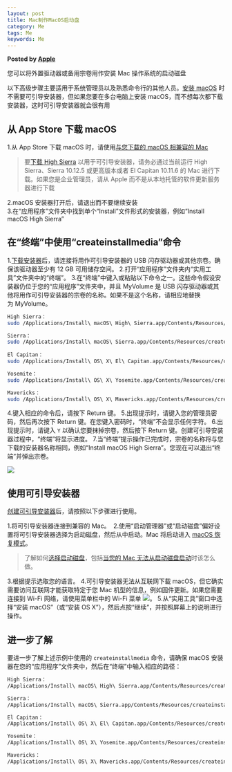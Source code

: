 ```yaml
---  
layout: post  
title: Mac制作MacOS启动盘
category: Me  
tags: Me  
keywords: Me  
---  
```


__Posted by [Apple](https://support.apple.com/zh-cn/HT201372)__  

您可以将外置驱动器或备用宗卷用作安装 Mac 操作系统的启动磁盘  

以下高级步骤主要适用于系统管理员以及熟悉命令行的其他人员。[安装 macOS](https://support.apple.com/zh-cn/HT204904) 时不需要可引导安装器，但如果您要在多台电脑上安装 macOS，而不想每次都下载安装器，这时可引导安装器就会很有用  

## 从 App Store 下载 macOS  
1.从 App Store 下载 macOS 时，请使用[与您下载的 macOS 相兼容的 Mac](https://support.apple.com/zh-cn/HT201686)  

> 要[下载 High Sierra](https://support.apple.com/zh-cn/HT201475) 以用于可引导安装器，请务必通过当前运行 High Sierra、Sierra 10.12.5 或更高版本或者 El Capitan 10.11.6 的 Mac 进行下载。如果您是企业管理员，请从 Apple 而不是从本地托管的软件更新服务器进行下载  

2.macOS 安装器打开后，请退出而不要继续安装  
3.在“应用程序”文件夹中找到单个“Install”文件形式的安装器，例如“Install macOS High Sierra”    

## 在“终端”中使用“createinstallmedia”命令  
1.[下载安装器](https://support.apple.com/zh-cn/HT201372#download)后，请连接将用作可引导安装器的 USB 闪存驱动器或其他宗卷。确保该驱动器至少有 12 GB 可用储存空间。
2.打开“应用程序”文件夹内“实用工具”文件夹中的“终端”。
3.在“终端”中键入或粘贴以下命令之一。这些命令假设安装器仍位于您的“应用程序”文件夹中，并且 MyVolume 是 USB 闪存驱动器或其他将用作可引导安装器的宗卷的名称。如果不是这个名称，请相应地替换为 MyVolume。

```bash  
High Sierra：
sudo /Applications/Install\ macOS\ High\ Sierra.app/Contents/Resources/createinstallmedia --volume /Volumes/MyVolume --applicationpath /Applications/Install\ macOS\ High\ Sierra.app

Sierra：
sudo /Applications/Install\ macOS\ Sierra.app/Contents/Resources/createinstallmedia --volume /Volumes/MyVolume --applicationpath /Applications/Install\ macOS\ Sierra.app
    
El Capitan：
sudo /Applications/Install\ OS\ X\ El\ Capitan.app/Contents/Resources/createinstallmedia --volume /Volumes/MyVolume --applicationpath /Applications/Install\ OS\ X\ El\ Capitan.app

Yosemite：
sudo /Applications/Install\ OS\ X\ Yosemite.app/Contents/Resources/createinstallmedia --volume /Volumes/MyVolume --applicationpath /Applications/Install\ OS\ X\ Yosemite.app

Mavericks：
sudo /Applications/Install\ OS\ X\ Mavericks.app/Contents/Resources/createinstallmedia --volume /Volumes/MyVolume --applicationpath /Applications/Install\ OS\ X\ Mavericks.app
```   
4.键入相应的命令后，请按下 Return 键。
5.出现提示时，请键入您的管理员密码，然后再次按下 Return 键。在您键入密码时，“终端”不会显示任何字符。
6.出现提示时，请键入 `Y` 以确认您要抹掉宗卷，然后按下 Return 键。创建可引导安装器过程中，“终端”将显示进度。
7.当“终端”提示操作已完成时，宗卷的名称将与您下载的安装器名称相同，例如“Install macOS High Sierra”。您现在可以退出“终端”并弹出宗卷。

![](https://support.apple.com/library/content/dam/edam/applecare/images/en_US/macos/macos-high-sierra-terminal-create-bootable-installer.png)

## 使用可引导安装器  
[创建可引导安装器](https://support.apple.com/zh-cn/HT201372#create)后，请按照以下步骤进行使用。

1.将可引导安装器连接到兼容的 Mac。 
2.使用“启动管理器”或“启动磁盘”偏好设置将可引导安装器选择为启动磁盘，然后从中启动。Mac 将启动进入 [macOS 恢复模式](https://support.apple.com/zh-cn/HT201314)。

> 了解如何[选择启动磁盘](https://support.apple.com/zh-cn/HT202796)，包括[当您的 Mac 无法从启动磁盘启动](https://support.apple.com/zh-cn/HT202796#gethelp)时该怎么做。

3.根据提示选取您的语言。
4.可引导安装器无法从互联网下载 macOS，但它确实需要访问互联网才能获取特定于您 Mac 机型的信息，例如固件更新。如果您需要连接到 Wi-Fi 网络，请使用菜单栏中的 Wi-Fi 菜单 ![](https://support.apple.com/library/content/dam/edam/applecare/images/zh_CN/InlineIcons/yosemite-disconnected_icon-public.png)。
5.从“实用工具”窗口中选择“安装 macOS”（或“安装 OS X”），然后点按“继续”，并按照屏幕上的说明进行操作。

## 进一步了解  
要进一步了解上述示例中使用的 `createinstallmedia` 命令，请确保 macOS 安装器在您的“应用程序”文件夹中，然后在“终端”中输入相应的路径：  

```bash  
High Sierra：
/Applications/Install\ macOS\ High\ Sierra.app/Contents/Resources/createinstallmedia

Sierra：
/Applications/Install\ macOS\ Sierra.app/Contents/Resources/createinstallmedia

El Capitan：
/Applications/Install\ OS\ X\ El\ Capitan.app/Contents/Resources/createinstallmedia

Yosemite：
/Applications/Install\ OS\ X\ Yosemite.app/Contents/Resources/createinstallmedia

Mavericks：
/Applications/Install\ OS\ X\ Mavericks.app/Contents/Resources/createinstallmedia
```  



